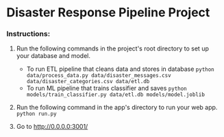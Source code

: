 # Disaster Response Pipeline Project

### Instructions:
1. Run the following commands in the project's root directory to set up your database and model.

    - To run ETL pipeline that cleans data and stores in database
        `python data/process_data.py data/disaster_messages.csv data/disaster_categories.csv data/etl.db`
    - To run ML pipeline that trains classifier and saves
        `python models/train_classifier.py data/etl.db models/model.joblib`

2. Run the following command in the app's directory to run your web app.
    `python run.py`

3. Go to http://0.0.0.0:3001/